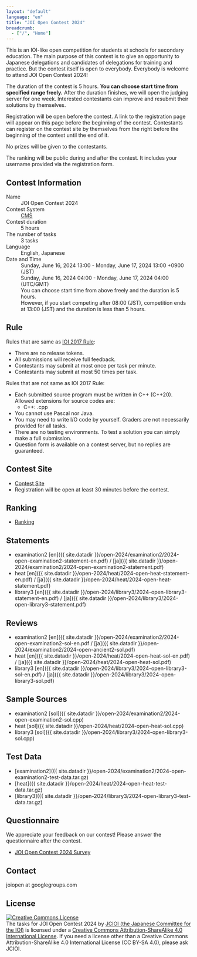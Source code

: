 ```yaml
---
layout: "default"
language: "en"
title: "JOI Open Contest 2024"
breadcrumb:
  - ["/", "Home"]
---
```


This is an IOI-like open competition for students at schools
for secondary education.
The main purpose of this contest is to give an opportunity to
Japanese delegations and candidates of delegations for training
and practice. But the contest itself is open to everybody.
Everybody is welcome to attend JOI Open Contest 2024!

The duration of the contest is 5 hours.
**You can choose start time from specified range freely.**
After the duration finishes, we will open the judging server
for one week. Interested contestants can improve and resubmit
their solutions by themselves.

Registration will be open before the contest.
A link to the registration page will appear on this page
before the beginning of the contest.
Contestants can register on the contest site by themselves from
the right before the beginning of the contest until the end of it.

No prizes will be given to the contestants.

The ranking will be public during and after the contest.
It includes your username provided via the registration form.

## Contest Information

<dl>
  <dt>Name</dt>
  <dd>JOI Open Contest 2024</dd>

  <dt>Contest System</dt>
  <dd>
  <a href="https://github.com/cms-dev/cms/">CMS</a>
  </dd>

  <dt>Contest duration</dt>
  <dd>5 hours</dd>

  <dt>The number of tasks</dt>
  <dd>3 tasks</dd>

  <dt>Language</dt>
  <dd>English, Japanese</dd>

  <dt>Date and Time</dt>
  <dd>Sunday, June 16, 2024 13:00 - Monday, June 17, 2024 13:00 +0900 (JST)</dd>
  <dd>Sunday, June 16, 2024 04:00 - Monday, June 17, 2024 04:00 (UTC/GMT)</dd>

  <dd>You can choose start time from above freely and the duration is 5 hours.</dd>
  <dd>However, if you start competing after 08:00 (JST), competition ends at 13:00 (JST) and the duration is less than 5 hours.</dd>
</dl>

## Rule

Rules that are same as
[IOI 2017 Rule](http://ioi2017.org/contest/rules/):

- There are no release tokens.
- All submissions will receive full feedback.
- Contestants may submit at most once per task per minute.
- Contestants may submit at most 50 times per task.

Rules that are not same as IOI 2017 Rule:

- Each submitted source program must be written in C++ (C++20).
  Allowed extensions for source codes are:
  - C++: .cpp
- You cannot use Pascal nor Java.
- You may need to write I/O code by yourself.
  Graders are not necessarily provided for all tasks.
- There are no testing environments.
  To test a solution you can simply make a full submission.
- Question form is available on a contest server,
  but no replies are guaranteed.

## Contest Site

- [Contest Site](https://cms.ioi-jp.org)
- Registration will be open at least 30 minutes before the contest.

## Ranking

- [Ranking](ranking.html)

## Statements

- examination2 [en]({{ site.datadir }}/open-2024/examination2/2024-open-examination2-statement-en.pdf) / [ja]({{ site.datadir }}/open-2024/examination2/2024-open-examination2-statement.pdf)
- heat [en]({{ site.datadir }}/open-2024/heat/2024-open-heat-statement-en.pdf) / [ja]({{ site.datadir }}/open-2024/heat/2024-open-heat-statement.pdf)
- library3 [en]({{ site.datadir }}/open-2024/library3/2024-open-library3-statement-en.pdf) / [ja]({{ site.datadir }}/open-2024/library3/2024-open-library3-statement.pdf)

## Reviews

- examination2 [en]({{ site.datadir }}/open-2024/examination2/2024-open-examination2-sol-en.pdf / [ja]({{ site.datadir }}/open-2024/examination2/2024-open-ancient2-sol.pdf)
- heat [en]({{ site.datadir }}/open-2024/heat/2024-open-heat-sol-en.pdf) / [ja]({{ site.datadir }}/open-2024/heat/2024-open-heat-sol.pdf)
- library3 [en]({{ site.datadir }}/open-2024/library3/2024-open-library3-sol-en.pdf) / [ja]({{ site.datadir }}/open-2024/library3/2024-open-library3-sol.pdf)

## Sample Sources

- examination2 [sol]({{ site.datadir }}/open-2024/examination2/2024-open-examination2-sol.cpp)
- heat [sol]({{ site.datadir }}/open-2024/heat/2024-open-heat-sol.cpp)
- library3 [sol]({{ site.datadir }}/open-2024/library3/2024-open-library3-sol.cpp)

## Test Data

- [examination2]({{ site.datadir }}/open-2024/examination2/2024-open-examination2-test-data.tar.gz)
- [heat]({{ site.datadir }}/open-2024/heat/2024-open-heat-test-data.tar.gz)
- [library3]({{ site.datadir }}/open-2024/library3/2024-open-library3-test-data.tar.gz)

## Questionnaire
We appreciate your feedback on our contest!
Please answer the questionnaire after the contest.

- [JOI Open Contest 2024 Survey](https://forms.gle/QD81oMvwFjXQFXyX7)

## Contact

joiopen at googlegroups.com

## License

<a rel="license" href="http://creativecommons.org/licenses/by-sa/4.0/"><img alt="Creative Commons License" style="border-width:0" src="https://i.creativecommons.org/l/by-sa/4.0/80x15.png" /></a><br /><span xmlns:dct="http://purl.org/dc/terms/" property="dct:title">The tasks for JOI Open Contest 2024</span> by <a xmlns:cc="http://creativecommons.org/ns#" href="https://www.ioi-jp.org/" property="cc:attributionName" rel="cc:attributionURL">JCIOI (the Japanese Committee for the IOI)</a> is licensed under a <a rel="license" href="http://creativecommons.org/licenses/by-sa/4.0/">Creative Commons Attribution-ShareAlike 4.0 International License</a>. If you need a license other than a Creative Commons Attribution-ShareAlike 4.0 International License (CC BY-SA 4.0), please ask JCIOI.
